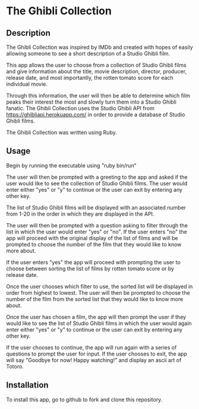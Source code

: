 # The Ghibli Collection

## Description
The Ghibli Collection was inspired by IMDb and created with hopes of easily allowing someone to see a short description of a Studio Ghibli film.

This app allows the user to choose from a collection of Studio Ghibli films and give information about the title, movie description, director, producer, release date, and most importantly, the rotten tomato score for each individual movie.

Through this information, the user will then be able to determine which film peaks their interest the most and slowly turn them into a Studio Ghibli fanatic. The Ghibli Collection uses the Studio Ghibli API from https://ghibliapi.herokuapp.com/ in order to provide a database of Studio Ghibli films.

The Ghibli Collection was written using Ruby.

## Usage
Begin by running the executable using "ruby bin/run"

The user will then be prompted with a greeting to the app and asked if the user would like to see the collection of Studio Ghibli films. The user would enter either "yes" or "y" to continue or the user can exit by entering any other key.

The list of Studio Ghibli films will be displayed with an associated number from 1-20 in the order in which they are displayed in the API.

The user will then be prompted with a question asking to filter through the list in which the user would enter "yes" or "no".
If the user enters "no" the app will proceed with the original display of the list of films and will be prompted to choose the number of the film that they would like to know more about.

If the user enters "yes" the app will proceed with prompting the user to choose between sorting the list of films by rotten tomato score or by release date. 

Once the user chooses which filter to use, the sorted list will be displayed in order from highest to lowest. The user will then be prompted to choose the number of the film from the sorted list that they would like to know more about.

Once the user has chosen a film, the app will then prompt the user if they would like to see the list of Studio Ghibli films in which the user would again enter either "yes" or "y" to continue or the user can exit by entering any other key.

If the user chooses to continue, the app will run again with a series of questions to prompt the user for input. If the user chooses to exit, the app will say "Goodbye for now! Happy watching!" and display an ascii art of Totoro.

## Installation
To install this app, go to github to fork and clone this repository.


